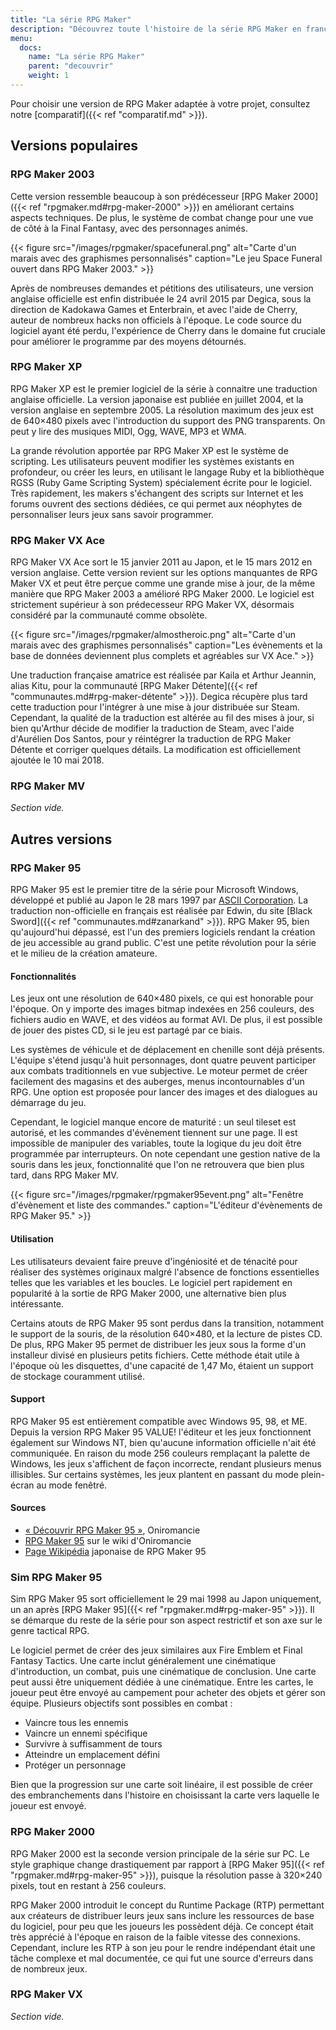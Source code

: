 ```yaml
---
title: "La série RPG Maker"
description: "Découvrez toute l'histoire de la série RPG Maker en français. Retracez l'historique de toutes les versions, de RPG Maker 95 à RPG Maker MV, avec leurs fonctionnalités et leur réception dans la communauté."
menu:
  docs:
    name: "La série RPG Maker"
    parent: "decouvrir"
    weight: 1
---
```


Pour choisir une version de RPG Maker adaptée à votre projet, consultez notre [comparatif]({{< ref "comparatif.md" >}}).

## Versions populaires

### RPG Maker 2003

Cette version ressemble beaucoup à son prédécesseur [RPG Maker 2000]({{< ref "rpgmaker.md#rpg-maker-2000" >}}) en améliorant certains aspects techniques. De plus, le système de combat change pour une vue de côté à la Final Fantasy, avec des personnages animés.

{{< figure src="/images/rpgmaker/spacefuneral.png" alt="Carte d'un marais avec des graphismes personnalisés" caption="Le jeu Space Funeral ouvert dans RPG Maker 2003." >}}

Après de nombreuses demandes et pétitions des utilisateurs, une version anglaise officielle est enfin distribuée le 24 avril 2015 par Degica, sous la direction de Kadokawa Games et Enterbrain, et avec l'aide de Cherry, auteur de nombreux hacks non officiels à l'époque. Le code source du logiciel ayant été perdu, l'expérience de Cherry dans le domaine fut cruciale pour améliorer le programme par des moyens détournés.

### RPG Maker XP

RPG Maker XP est le premier logiciel de la série à connaitre une traduction anglaise officielle. La version japonaise est publiée en juillet 2004, et la version anglaise en septembre 2005. La résolution maximum des jeux est de 640×480 pixels avec l'introduction du support des PNG transparents. On peut y lire des musiques MIDI, Ogg, WAVE, MP3 et WMA.

La grande révolution apportée par RPG Maker XP est le système de scripting. Les utilisateurs peuvent modifier les systèmes existants en profondeur, ou créer les leurs, en utilisant le langage Ruby et la bibliothèque RGSS (Ruby Game Scripting System) spécialement écrite pour le logiciel. Très rapidement, les makers s'échangent des scripts sur Internet et les forums ouvrent des sections dédiées, ce qui permet aux néophytes de personnaliser leurs jeux sans savoir programmer.

### RPG Maker VX Ace

RPG Maker VX Ace sort le 15 janvier 2011 au Japon, et le 15 mars 2012 en version anglaise. Cette version revient sur les options manquantes de RPG Maker VX et peut être perçue comme une grande mise à jour, de la même manière que RPG Maker 2003 a amélioré RPG Maker 2000. Le logiciel est strictement supérieur à son prédecesseur RPG Maker VX, désormais considéré par la communauté comme obsolète.

{{< figure src="/images/rpgmaker/almostheroic.png" alt="Carte d'un marais avec des graphismes personnalisés" caption="Les évènements et la base de données deviennent plus complets et agréables sur VX Ace." >}}

Une traduction française amatrice est réalisée par Kaila et Arthur Jeannin, alias Kitu, pour la communauté [RPG Maker Détente]({{< ref "communautes.md#rpg-maker-détente" >}}). Degica récupère plus tard cette traduction pour l'intégrer à une mise à jour distribuée sur Steam. Cependant, la qualité de la traduction est altérée au fil des mises à jour, si bien qu'Arthur décide de modifier la traduction de Steam, avec l'aide d'Aurélien Dos Santos, pour y réintégrer la traduction de RPG Maker Détente et corriger quelques détails. La modification est officiellement ajoutée le 10 mai 2018.

### RPG Maker MV

*Section vide.*

## Autres versions

### RPG Maker 95

RPG Maker 95 est le premier titre de la série pour Microsoft Windows, développé et publié au Japon le 28 mars 1997 par [ASCII Corporation](https://fr.wikipedia.org/wiki/ASCII_(entreprise)). La traduction non-officielle en français est réalisée par Edwin, du site [Black Sword]({{< ref "communautes.md#zanarkand" >}}). RPG Maker 95, bien qu'aujourd'hui dépassé, est l'un des premiers logiciels rendant la création de jeu accessible au grand public. C'est une petite révolution pour la série et le milieu de la création amateure.

#### Fonctionnalités

Les jeux ont une résolution de 640×480 pixels, ce qui est honorable pour l'époque. On y importe des images bitmap indexées en 256 couleurs, des fichiers audio en WAVE, et des vidéos au format AVI. De plus, il est possible de jouer des pistes CD, si le jeu est partagé par ce biais.

Les systèmes de véhicule et de déplacement en chenille sont déjà présents. L'équipe s'étend jusqu'à huit personnages, dont quatre peuvent participer aux combats traditionnels en vue subjective. Le moteur permet de créer facilement des magasins et des auberges, menus incontournables d'un RPG. Une option est proposée pour lancer des images et des dialogues au démarrage du jeu.

Cependant, le logiciel manque encore de maturité : un seul tileset est autorisé, et les commandes d'évènement tiennent sur une page. Il est impossible de manipuler des variables, toute la logique du jeu doit être programmée par interrupteurs. On note cependant une gestion native de la souris dans les jeux, fonctionnalité que l'on ne retrouvera que bien plus tard, dans RPG Maker MV.

{{< figure src="/images/rpgmaker/rpgmaker95event.png" alt="Fenêtre d'évènement et liste des commandes." caption="L'éditeur d'évènements de RPG Maker 95." >}}

#### Utilisation

Les utilisateurs devaient faire preuve d'ingéniosité et de ténacité pour réaliser des systèmes originaux malgré l'absence de fonctions essentielles telles que les variables et les boucles. Le logiciel pert rapidement en popularité à la sortie de RPG Maker 2000, une alternative bien plus intéressante.

Certains atouts de RPG Maker 95 sont perdus dans la transition, notamment le support de la souris, de la résolution 640×480, et la lecture de pistes CD. De plus, RPG Maker 95 permet de distribuer les jeux sous la forme d'un installeur divisé en plusieurs petits fichiers. Cette méthode était utile à l'époque où les disquettes, d'une capacité de 1,47 Mo, étaient un support de stockage couramment utilisé.

#### Support

RPG Maker 95 est entièrement compatible avec Windows 95, 98, et ME. Depuis la version RPG Maker 95 VALUE! l'éditeur et les jeux fonctionnent également sur Windows NT, bien qu'aucune information officielle n'ait été communiquée. En raison du mode 256 couleurs remplaçant la palette de Windows, les jeux s'affichent de façon incorrecte, rendant plusieurs menus illisibles. Sur certains systèmes, les jeux plantent en passant du mode plein-écran au mode fenêtré.

#### Sources

- [« Découvrir RPG Maker 95 »](http://www.rpg-maker.fr/decouvrir-logiciel-rm95.html), Oniromancie
- [RPG Maker 95](http://www.rpg-maker.fr/wiki-23-rpg-maker-95.html) sur le wiki d'Oniromancie
- [Page Wikipédia](https://ja.wikipedia.org/wiki/RPG%E3%83%84%E3%82%AF%E3%83%BC%E3%83%AB95) japonaise de RPG Maker 95

### Sim RPG Maker 95

Sim RPG Maker 95 sort officiellement le 29 mai 1998 au Japon uniquement, un an après [RPG Maker 95]({{< ref "rpgmaker.md#rpg-maker-95" >}}). Il se démarque du reste de la série pour son aspect restrictif et son axe sur le genre tactical RPG.

Le logiciel permet de créer des jeux similaires aux Fire Emblem et Final Fantasy Tactics. Une carte inclut généralement une cinématique d'introduction, un combat, puis une cinématique de conclusion. Une carte peut aussi être uniquement dédiée à une cinématique. Entre les cartes, le joueur peut être envoyé au campement pour acheter des objets et gérer son équipe. Plusieurs objectifs sont possibles en combat :

- Vaincre tous les ennemis
- Vaincre un ennemi spécifique
- Survivre à suffisamment de tours
- Atteindre un emplacement défini
- Protéger un personnage

Bien que la progression sur une carte soit linéaire, il est possible de créer des embranchements dans l'histoire en choisissant la carte vers laquelle le joueur est envoyé.

### RPG Maker 2000

RPG Maker 2000 est la seconde version principale de la série sur PC. Le style graphique change drastiquement par rapport à [RPG Maker 95]({{< ref "rpgmaker.md#rpg-maker-95" >}}), puisque la résolution passe à 320×240 pixels, tout en restant à 256 couleurs.

RPG Maker 2000 introduit le concept du Runtime Package (RTP) permettant aux créateurs de distribuer leurs jeux sans inclure les ressources de base du logiciel, pour peu que les joueurs les possèdent déjà. Ce concept était très apprécié à l'époque en raison de la faible vitesse des connexions. Cependant, inclure les RTP à son jeu pour le rendre indépendant était une tâche complexe et mal documentée, ce qui fut une source d'erreurs dans de nombreux jeux.

### RPG Maker VX

*Section vide.*
